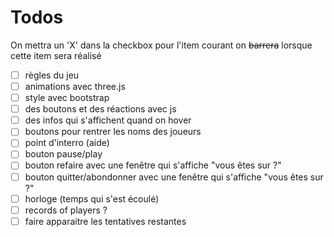 # Todos

On mettra un 'X' dans la checkbox pour l'item courant
on ~~barrera~~ lorsque cette item sera réalisé

* [ ] règles du jeu
* [ ] animations avec three.js
* [ ] style avec bootstrap
* [ ] des boutons et des réactions avec js
* [ ] des infos qui s'affichent quand on hover
* [ ] boutons pour rentrer les noms des joueurs
* [ ] point d'interro (aide)
* [ ] bouton pause/play
* [ ] bouton refaire avec une fenêtre qui s'affiche "vous êtes sur ?"
* [ ] bouton quitter/abondonner avec une fenêtre qui s'affiche "vous êtes sur ?"
* [ ] horloge (temps qui s'est écoulé)
* [ ] records of players ?
* [ ] faire apparaitre les tentatives restantes
